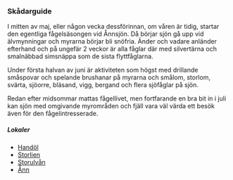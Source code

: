 ### Skådarguide

I mitten av maj, eller någon vecka dessförinnan, om våren är tidig, startar den egentliga fågelsäsongen vid Ånnsjön. Då börjar sjön gå upp vid älvmynningar och myrarna börjar bli snöfria. Änder och vadare anländer efterhand och på ungefär 2 veckor är alla fåglar där med silvertärna och smalnäbbad simsnäppa som de sista flyttfåglarna.

Under första halvan av juni är aktiviteten som högst med drillande småspovar och spelande brushanar på myrarna och smålom, storlom, svärta, sjöorre, bläsand, vigg, bergand och flera sjöfåglar på sjön.

Redan efter midsommar mattas fågellivet, men fortfarande en bra bit in i juli kan sjön med omgivande myrområden och fjäll vara väl värda ett besök även för den fågelintresserade.

##### Lokaler

- [Handöl](#guide/handol)
- [Storlien](#guide/storlien)
- [Storulvån](#guide/storulvan)
- [Ånn](#guide/ann)